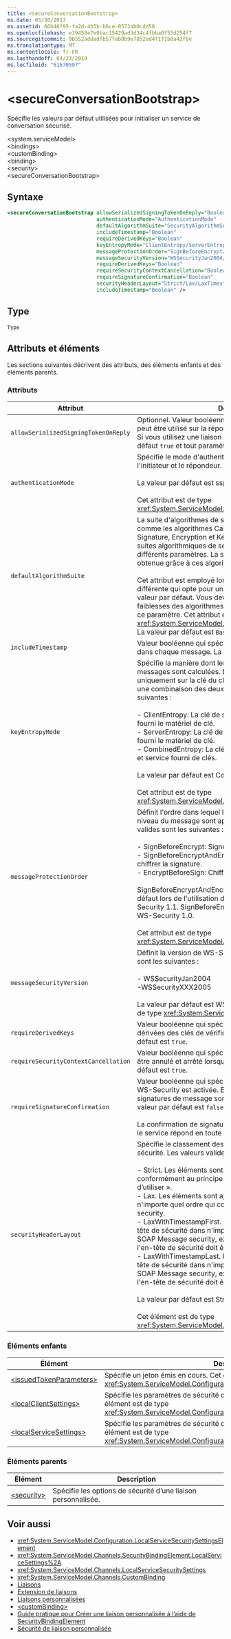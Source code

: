 ```yaml
---
title: <secureConversationBootstrap>
ms.date: 03/30/2017
ms.assetid: 66b46f95-fa2d-4b5b-b6ce-0572ab0cdd50
ms.openlocfilehash: e39458e7e0bac15429ad3d34c4fbba0f55d254f7
ms.sourcegitcommit: 9b552addadfb57fab0b9e7852ed4f1f1b8a42f8e
ms.translationtype: MT
ms.contentlocale: fr-FR
ms.lasthandoff: 04/23/2019
ms.locfileid: "61670597"
---
```

# <a name="secureconversationbootstrap"></a>\<secureConversationBootstrap>
Spécifie les valeurs par défaut utilisées pour initialiser un service de conversation sécurisé.  
  
 \<system.serviceModel>  
\<bindings>  
\<customBinding>  
\<binding>  
\<security>  
\<secureConversationBootstrap>  
  
## <a name="syntax"></a>Syntaxe  
  
```xml  
<secureConversationBootstrap allowSerializedSigningTokenOnReply="Boolean"
                             authenticationMode="AuthenticationMode"
                             defaultAlgorithmSuite="SecurityAlgorithmSuite"
                             includeTimestamp="Boolean"
                             requireDerivedKeys="Boolean"
                             keyEntropyMode="ClientEntropy/ServerEntropy/CombinedEntropy"
                             messageProtectionOrder="SignBeforeEncrypt/SignBeforeEncryptAndEncryptSignature/EncryptBeforeSign"
                             messageSecurityVersion="WSSecurityJan2004/WSSecurityXXX2005"
                             requireDerivedKeys="Boolean"
                             requireSecurityContextCancellation="Boolean"
                             requireSignatureConfirmation="Boolean"
                             securityHeaderLayout="Strict/Lax/LaxTimestampFirst/LaxTimestampLast"
                             includeTimestamp="Boolean" />
```  
  
## <a name="type"></a>Type  
 `Type`  
  
## <a name="attributes-and-elements"></a>Attributs et éléments  
 Les sections suivantes décrivent des attributs, des éléments enfants et des éléments parents.  
  
### <a name="attributes"></a>Attributs  
  
|Attribut|Description|  
|---------------|-----------------|  
|`allowSerializedSigningTokenOnReply`|Optionnel. Valeur booléenne qui spécifie si un jeton sérialisé peut être utilisé sur la réponse. La valeur par défaut est `false`. Si vous utilisez une liaison double, le paramètre a la valeur par défaut `true` et tout paramètre défini sera ignoré.|  
|`authenticationMode`|Spécifie le mode d'authentification SOAP utilisé entre l'initiateur et le répondeur.<br /><br /> La valeur par défaut est sspiNegotiated.<br /><br /> Cet attribut est de type <xref:System.ServiceModel.Configuration.AuthenticationMode>.|  
|`defaultAlgorithmSuite`|La suite d'algorithmes de sécurité définit divers algorithmes, comme les algorithmes Canonicalization, Digest, KeyWrap, Signature, Encryption et KeyDerivation. Chacune de ces suites algorithmiques de sécurité définit des valeurs pour ces différents paramètres. La sécurité basée sur les messages est obtenue grâce à ces algorithmes.<br /><br /> Cet attribut est employé lors de l'utilisation d'une plate-forme différente qui opte pour un jeu d'algorithmes différent de la valeur par défaut. Vous devez connaître les forces et les faiblesses des algorithmes concernés lorsque vous modifiez ce paramètre. Cet attribut est de type <xref:System.ServiceModel.Security.SecurityAlgorithmSuite>. La valeur par défaut est `Basic256`.|  
|`includeTimestamp`|Valeur booléenne qui spécifie si les horodatages sont inclus dans chaque message. La valeur par défaut est `true`.|  
|`keyEntropyMode`|Spécifie la manière dont les clés de sécurisation des messages sont calculées. Les clés peuvent être basées uniquement sur la clé du client, sur la clé du service ou sur une combinaison des deux. Les valeurs valides sont les suivantes :<br /><br /> -   ClientEntropy: La clé de session est basée sur le client fourni le matériel de clé.<br />-   ServerEntropy: La clé de session est basée sur le service fourni le matériel de clé.<br />-   CombinedEntropy: La clé de session est basée sur le client et service fourni de clés.<br /><br /> La valeur par défaut est CombinedEntropy.<br /><br /> Cet attribut est de type <xref:System.ServiceModel.Security.SecurityKeyEntropyMode>.|  
|`messageProtectionOrder`|Définit l'ordre dans lequel les algorithmes de sécurité au niveau du message sont appliqués au message. Les valeurs valides sont les suivantes :<br /><br /> -   SignBeforeEncrypt: Signer en premier, puis chiffrer.<br />-   SignBeforeEncryptAndEncryptSignature: Signer, chiffrer et chiffrer la signature.<br />-   EncryptBeforeSign: Chiffrer en premier, puis signe.<br /><br /> SignBeforeEncryptAndEncryptSignature est la valeur par défaut lors de l'utilisation de certificats mutuels avec WS-Security 1.1.  SignBeforeEncrypt est la valeur par défaut avec WS-Security 1.0.<br /><br /> Cet attribut est de type <xref:System.ServiceModel.Security.MessageProtectionOrder>.|  
|`messageSecurityVersion`|Définit la version de WS-Security utilisée. Les valeurs valides sont les suivantes :<br /><br /> -   WSSecurityJan2004<br />-WSSecurityXXX2005<br /><br /> La valeur par défaut est WSSecurityXXX2005. Cet attribut est de type <xref:System.ServiceModel.MessageSecurityVersion>.|  
|`requireDerivedKeys`|Valeur booléenne qui spécifie si les clés peuvent être dérivées des clés de vérification d'origine. La valeur par défaut est `true`.|  
|`requireSecurityContextCancellation`|Valeur booléenne qui spécifie si le contexte de sécurité doit être annulé et arrêté lorsqu'il n'est plus requis. La valeur par défaut est `true`.|  
|`requireSignatureConfirmation`|Valeur booléenne qui spécifie si la confirmation de signature WS-Security est activée. En cas de définition à `true`, les signatures de message sont confirmées par le répondeur. La valeur par défaut est `false`.<br /><br /> La confirmation de signature est utilisée pour confirmer que le service répond en toute confiance à une demande.|  
|`securityHeaderLayout`|Spécifie le classement des éléments dans l'en-tête de sécurité. Les valeurs valides sont les suivantes :<br /><br /> -   Strict. Les éléments sont ajoutés à l’en-tête de sécurité conformément au principe général « déclarer avant d’utiliser ».<br />-   Lax. Les éléments sont ajoutés à l'en-tête de sécurité dans n'importe quel ordre qui confirme WSS: SOAP Message security.<br />-   LaxWithTimestampFirst. Les éléments sont ajoutés à l'en-tête de sécurité dans n'importe quel ordre qui confirme WSS: SOAP Message security, excepté que le premier élément de l'en-tête de sécurité doit être un élément wsse:Timestamp.<br />-   LaxWithTimestampLast. Les éléments sont ajoutés à l'en-tête de sécurité dans n'importe quel ordre qui confirme WSS: SOAP Message security, excepté que le dernier élément de l'en-tête de sécurité doit être un élément wsse:Timestamp.<br /><br /> La valeur par défaut est Strict.<br /><br /> Cet élément est de type <xref:System.ServiceModel.Channels.SecurityHeaderLayout>.|  
  
### <a name="child-elements"></a>Éléments enfants  
  
|Élément|Description|  
|-------------|-----------------|  
|[\<issuedTokenParameters>](../../../../../docs/framework/configure-apps/file-schema/wcf/issuedtokenparameters.md)|Spécifie un jeton émis en cours. Cet élément est de type <xref:System.ServiceModel.Configuration.IssuedTokenParametersElement>.|  
|[\<localClientSettings>](../../../../../docs/framework/configure-apps/file-schema/wcf/localclientsettings-element.md)|Spécifie les paramètres de sécurité d’un client local pour cette liaison. Cet élément est de type <xref:System.ServiceModel.Configuration.LocalClientSecuritySettingsElement>.|  
|[\<localServiceSettings>](../../../../../docs/framework/configure-apps/file-schema/wcf/localservicesettings-element.md)|Spécifie les paramètres de sécurité d’un service local pour cette liaison. Cet élément est de type <xref:System.ServiceModel.Configuration.LocalServiceSecuritySettingsElement>.|  
  
### <a name="parent-elements"></a>Éléments parents  
  
|Élément|Description|  
|-------------|-----------------|  
|[\<security>](../../../../../docs/framework/configure-apps/file-schema/wcf/security-of-custombinding.md)|Spécifie les options de sécurité d’une liaison personnalisée.|  
  
## <a name="see-also"></a>Voir aussi

- <xref:System.ServiceModel.Configuration.LocalServiceSecuritySettingsElement>
- <xref:System.ServiceModel.Channels.SecurityBindingElement.LocalServiceSettings%2A>
- <xref:System.ServiceModel.Channels.LocalServiceSecuritySettings>
- <xref:System.ServiceModel.Channels.CustomBinding>
- [Liaisons](../../../../../docs/framework/wcf/bindings.md)
- [Extension de liaisons](../../../../../docs/framework/wcf/extending/extending-bindings.md)
- [Liaisons personnalisées](../../../../../docs/framework/wcf/extending/custom-bindings.md)
- [\<customBinding>](../../../../../docs/framework/configure-apps/file-schema/wcf/custombinding.md)
- [Guide pratique pour Créer une liaison personnalisée à l’aide de SecurityBindingElement](../../../../../docs/framework/wcf/feature-details/how-to-create-a-custom-binding-using-the-securitybindingelement.md)
- [Sécurité de liaison personnalisée](../../../../../docs/framework/wcf/samples/custom-binding-security.md)
